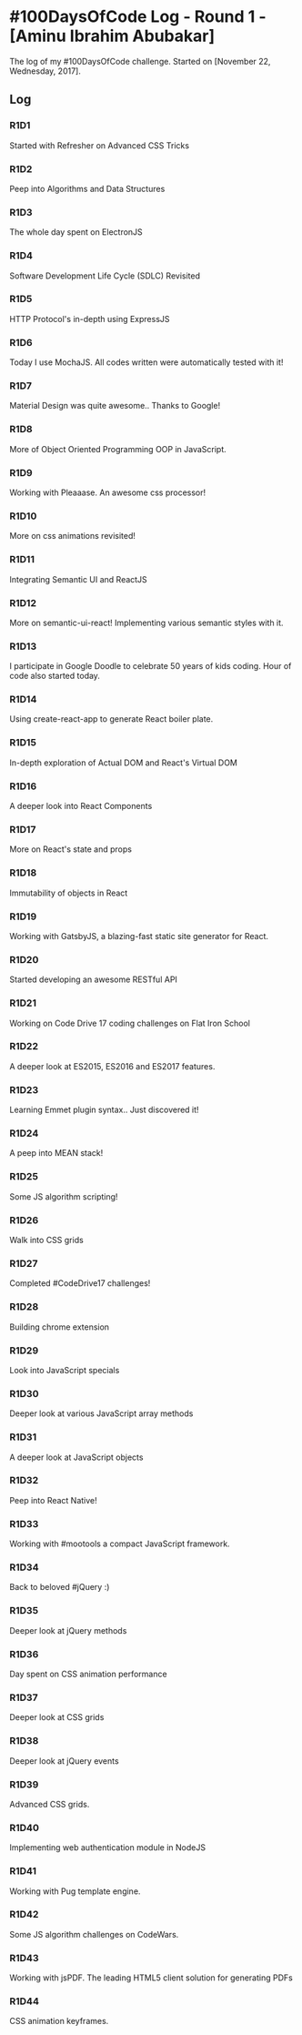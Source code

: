 # #100DaysOfCode Log - Round 1 - [Aminu Ibrahim Abubakar]

The log of my #100DaysOfCode challenge. Started on [November 22, Wednesday, 2017].

## Log

### R1D1 
Started with Refresher on Advanced CSS Tricks

### R1D2 
Peep into Algorithms and Data Structures

### R1D3 
The whole day spent on ElectronJS

### R1D4
Software Development Life Cycle (SDLC) Revisited

### R1D5
HTTP Protocol's in-depth using ExpressJS

### R1D6
Today I use MochaJS. All codes written were automatically tested with it!

### R1D7
Material Design was quite awesome.. Thanks to Google!

### R1D8
More of Object Oriented Programming OOP in JavaScript.

### R1D9
Working with Pleaaase. An awesome css processor!

### R1D10
More on css animations revisited!

### R1D11
Integrating Semantic UI and ReactJS

### R1D12
More on semantic-ui-react! Implementing various semantic styles with it.

### R1D13
I participate in Google Doodle to celebrate 50 years of kids coding. Hour of code also started today.

### R1D14
Using create-react-app to generate React boiler plate.

### R1D15
In-depth exploration of Actual DOM and React's Virtual DOM

### R1D16
A deeper look into React Components

### R1D17
More on React's state and props

### R1D18
Immutability of objects in React

### R1D19
Working with GatsbyJS, a blazing-fast static site generator for React.

### R1D20
Started developing an awesome RESTful API

### R1D21
Working on Code Drive 17 coding challenges on Flat Iron School

### R1D22
A deeper look at ES2015, ES2016 and ES2017 features.

### R1D23
Learning Emmet plugin syntax.. Just discovered it!

### R1D24
A peep into MEAN stack!

### R1D25
Some JS algorithm scripting!

### R1D26
Walk into CSS grids

### R1D27
Completed #CodeDrive17 challenges!

### R1D28
Building chrome extension

### R1D29
Look into JavaScript specials

### R1D30
Deeper look at various JavaScript array methods

### R1D31
A deeper look at JavaScript objects

### R1D32
Peep into React Native!

### R1D33
Working with #mootools a compact JavaScript framework.

### R1D34
Back to beloved #jQuery :)

### R1D35
Deeper look at jQuery methods

### R1D36
Day spent on CSS animation performance

### R1D37
Deeper look at CSS grids

### R1D38
Deeper look at jQuery events

### R1D39
Advanced CSS grids.

### R1D40
Implementing web authentication module in NodeJS

### R1D41
Working with Pug template engine.

### R1D42
Some JS algorithm challenges on CodeWars.

### R1D43
Working with jsPDF. The leading HTML5 client solution for generating PDFs

### R1D44
CSS animation keyframes.
